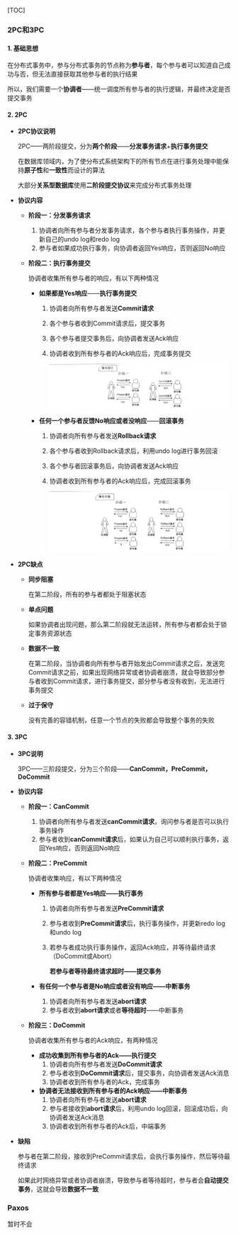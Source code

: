 [TOC]



### 2PC和3PC

#### 1. 基础思想

在分布式事务中，参与分布式事务的节点称为**参与者**，每个参与者可以知道自己成功与否，但无法直接获取其他参与者的执行结果

所以，我们需要一个**协调者**——统一调度所有参与者的执行逻辑，并最终决定是否提交事务



#### 2. 2PC

* **2PC协议说明**

  2PC——两阶段提交，分为**两个阶段**——**分发事务请求**+**执行事务提交**

  在数据库领域内，为了使分布式系统架构下的所有节点在进行事务处理中能保持**原子性**和**一致性**而设计的算法

  大部分**关系型数据库**使用**二阶段提交协议**来完成分布式事务处理

* **协议内容**

  * **阶段一：分发事务请求**

    1. 协调者向所有参与者分发事务请求，各个参与者执行事务操作，并更新自己的undo log和redo log
    2. 参与者如果成功执行事务，向协调者返回Yes响应，否则返回No响应

  * **阶段二：执行事务提交**

    协调者收集所有参与者的响应，有以下两种情况

    * **如果都是Yes响应**——**执行事务提交**

      1. 协调者向所有参与者发送**Commit请求**

      2. 各个参与者收到Commit请求后，提交事务

      3. 各个参与者提交事务后，向协调者发送Ack响应

      4. 协调者收到所有参与者的Ack响应后，完成事务提交

         ![1](../\p\11.png)

    * **任何一个参与者反馈No响应或者没响应**——**回滚事务**

      1. 协调者向所有参与者发送**Rollback请求**

      2. 各个参与者收到Rollback请求后，利用undo log进行事务回滚

      3. 各个参与者回滚事务后，向协调者发送Ack响应

      4. 协调者收到所有参与者的Ack响应后，完成回滚事务

         ![2](../p\12.png)

* **2PC缺点**

  * **同步阻塞**

    在第二阶段，所有的参与者都处于阻塞状态

  * **单点问题**

    如果协调者出现问题，那么第二阶段就无法运转，所有参与者都会处于锁定事务资源状态

  * **数据不一致**

    在第二阶段，当协调者向所有参与者开始发出Commit请求之后，发送完Commit请求之前，如果出现网络异常或者协调者崩溃，就会导致部分参与者收到Commit请求，进行事务提交，部分参与者没有收到，无法进行事务提交

  * **过于保守**

    没有完善的容错机制，任意一个节点的失败都会导致整个事务的失败

    

#### 3. 3PC

* **3PC说明**

  3PC——三阶段提交，分为三个阶段——**CanCommit，PreCommit，DoCommit**

* **协议内容**

  * **阶段一：CanCommit**

    1. 协调者向所有参与者发送**canCommit请求**，询问参与者是否可以执行事务操作
    2. 参与者收到**canCommit请求**后，如果认为自己可以顺利执行事务，返回Yes响应，否则返回No响应

  * **阶段二：PreCommit**

    协调者收集响应，有以下两种情况

    * **所有参与者都是Yes响应——执行事务**

      1. 协调者向所有参与者发送**PreCommit请求**

      2. 参与者收到**PreCommit请求**后，执行事务操作，并更新redo log和undo log

      3. 若参与者成功执行事务操作，返回Ack响应，并等待最终请求（DoCommit或Abort）

         **若参与者等待最终请求超时——提交事务**

    * **有任何一个参与者是No响应或者没有响应——中断事务**

      1. 协调者向所有参与者发送**abort请求**
      2. 参与者收到**abort请求**或者**等待超时**——中断事务

  * **阶段三：DoCommit**

    协调者收集所有参与者的Ack响应，有两种情况

    * **成功收集到所有参与者的Ack——执行提交**
      1. 协调者向所有参与者发送**DoCommit请求**
      2. 参与者收到**DoCommit请求**后，提交事务，向协调者发送Ack消息
      3. 协调者收到所有参与者的Ack，完成事务
    * **协调者无法接收到所有参与者的Ack响应——中断事务**
      1. 协调者向所有参与者发送**abort请求**
      2. 参与者接收到**abort请求**后，利用undo log回滚，回滚成功后，向协调者发送Ack消息
      3. 协调者收到所有参与者的Ack后，中端事务

* **缺陷**

  参与者在第二阶段，接收到PreCommit请求后，会执行事务操作，然后等待最终请求

  如果此时网络异常或者协调者崩溃，导致参与者等待超时，参与者会**自动提交事务**，这就会导致**数据不一致**



### Paxos

暂时不会

